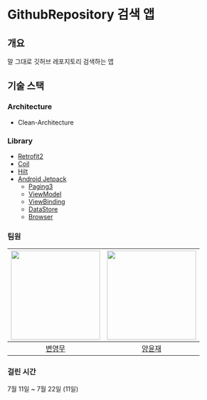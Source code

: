 # GithubRepository 검색 앱
## 개요
말 그대로 깃허브 레포지토리 검색하는 앱

## 기술 스택
### Architecture
* Clean-Architecture

### Library
* [Retrofit2](https://square.github.io/retrofit/)
* [Coil](https://coil-kt.github.io/coil/)
* [Hilt](https://dagger.dev/hilt/)
* [Android Jetpack](https://developer.android.com/jetpack/getting-started)
  * [Paging3](https://developer.android.com/topic/libraries/architecture/paging/v3-overview)
  * [ViewModel](https://developer.android.com/topic/libraries/architecture/viewmodel)
  * [ViewBinding](https://developer.android.com/topic/libraries/view-binding)
  * [DataStore](https://developer.android.com/topic/libraries/architecture/datastore)
  * [Browser](https://developer.android.com/jetpack/androidx/releases/browser#1.4.0)

### 팀원
|<img src="https://github.com/YM-Byun.png" width="200"/>|<img src="https://github.com/2004yyj.png" width="200"/>
|:--:|:--:|
|[변영무](https://github.com/YM-Byun)|[양윤재](https://github.com/2004yyj)|

### 걸린 시간
7월 11일 ~ 7월 22일 (11일)
